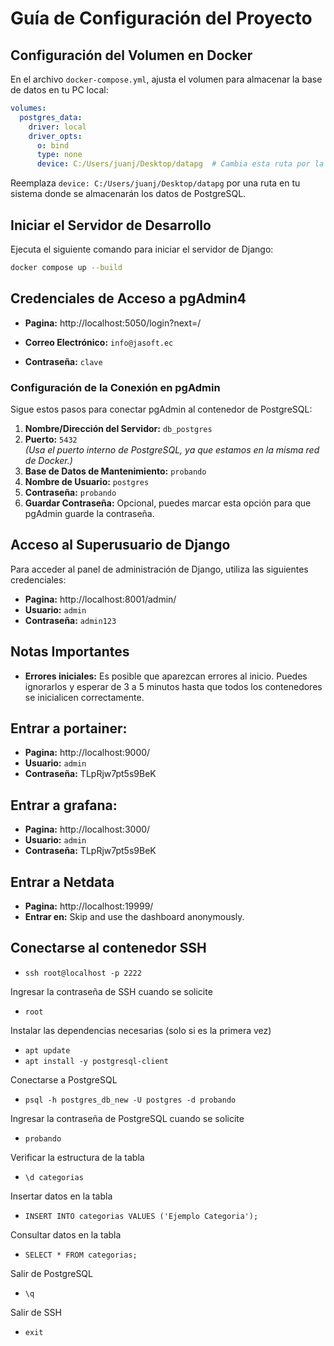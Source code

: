 
# Guía de Configuración del Proyecto

## Configuración del Volumen en Docker

En el archivo `docker-compose.yml`, ajusta el volumen para almacenar la base de datos en tu PC local:

```yaml
volumes:
  postgres_data:
    driver: local
    driver_opts:
      o: bind
      type: none
      device: C:/Users/juanj/Desktop/datapg  # Cambia esta ruta por la que desees en tu PC
```

Reemplaza `device: C:/Users/juanj/Desktop/datapg` por una ruta en tu sistema donde se almacenarán los datos de PostgreSQL.


## Iniciar el Servidor de Desarrollo

Ejecuta el siguiente comando para iniciar el servidor de Django:
```bash
docker compose up --build
```


## Credenciales de Acceso a pgAdmin4
- **Pagina:** http://localhost:5050/login?next=/

- **Correo Electrónico:** `info@jasoft.ec`  
- **Contraseña:** `clave`  

### Configuración de la Conexión en pgAdmin

Sigue estos pasos para conectar pgAdmin al contenedor de PostgreSQL:

1. **Nombre/Dirección del Servidor:** `db_postgres`
2. **Puerto:** `5432`  
   *(Usa el puerto interno de PostgreSQL, ya que estamos en la misma red de Docker.)*
3. **Base de Datos de Mantenimiento:** `probando`
4. **Nombre de Usuario:** `postgres`
5. **Contraseña:** `probando`
6. **Guardar Contraseña:** Opcional, puedes marcar esta opción para que pgAdmin guarde la contraseña.

## Acceso al Superusuario de Django

Para acceder al panel de administración de Django, utiliza las siguientes credenciales:


- **Pagina:** http://localhost:8001/admin/
- **Usuario:** `admin`
- **Contraseña:** `admin123`

## Notas Importantes

- **Errores iniciales:** Es posible que aparezcan errores al inicio. Puedes ignorarlos y esperar de 3 a 5 minutos hasta que todos los contenedores se inicialicen correctamente.


## Entrar a portainer:

- **Pagina:** http://localhost:9000/
- **Usuario:** `admin`
- **Contraseña:** TLpRjw7pt5s9BeK

## Entrar a grafana:

- **Pagina:** http://localhost:3000/
- **Usuario:** `admin`
- **Contraseña:** TLpRjw7pt5s9BeK

## Entrar a Netdata

- **Pagina:** http://localhost:19999/
- **Entrar en:** Skip and use the dashboard anonymously.


## Conectarse al contenedor SSH
- `ssh root@localhost -p 2222`
  
 Ingresar la contraseña de SSH cuando se solicite
- `root`

 Instalar las dependencias necesarias (solo si es la primera vez)
- `apt update`
- `apt install -y postgresql-client`
  
 Conectarse a PostgreSQL
- `psql -h postgres_db_new -U postgres -d probando`
  
 Ingresar la contraseña de PostgreSQL cuando se solicite
- `probando`
  
 Verificar la estructura de la tabla
- `\d categorias`
  
 Insertar datos en la tabla
- `INSERT INTO categorias VALUES ('Ejemplo Categoria');`
  
 Consultar datos en la tabla
- `SELECT * FROM categorias;`
  
 Salir de PostgreSQL
- `\q`
  
 Salir de SSH
- `exit`
